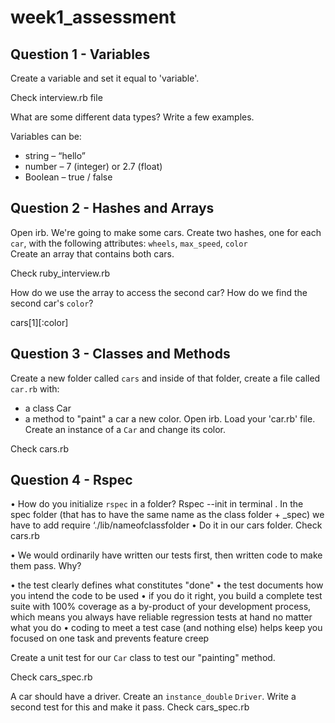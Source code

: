 # week1_assessment

## Question 1 - Variables
Create a variable and set it equal to 'variable'.  

Check interview.rb file   

What are some different data types? Write a few examples.

Variables can be: 

-	string – “hello”
-	number – 7 (integer) or 2.7 (float)
-	Boolean – true / false


## Question 2 - Hashes and Arrays
Open irb. We're going to make some cars.
Create two hashes, one for each `car`, with the following attributes: `wheels`, `max_speed`, `color`  
Create an array that contains both cars.  

Check ruby_interview.rb 

How do we use the array to access the second car? How do we find the second car's `color`?  

cars[1][:color]

## Question 3 - Classes and Methods
Create a new folder called `cars` and inside of that folder, create a file called `car.rb` with:
 - a class Car
 - a method to "paint" a car a new color.
Open irb. Load your 'car.rb' file. Create an instance of a `Car` and change its color.

Check cars.rb 

## Question 4 - Rspec

•	How do you initialize `rspec` in a folder? Rspec  --init in terminal . In the spec folder (that has to have the same name as the class folder + _spec) we have to add require ‘./lib/nameofclassfolder
•	Do it in our cars folder.   Check cars.rb 

•	We would ordinarily have written our tests first, then written code to make them pass. Why?  

•	the test clearly defines what constitutes "done"
•	the test documents how you intend the code to be used
•	if you do it right, you build a complete test suite with 100% coverage as a by-product of your development process, which means you always have reliable regression tests at hand no matter what you do
•	coding to meet a test case (and nothing else) helps keep you focused on one task and prevents feature creep

Create a unit test for our `Car` class to test our "painting" method.

Check cars_spec.rb 

A car should have a driver. Create an `instance_double` `Driver`.  Write a second test for this and make it pass.  Check cars_spec.rb 
